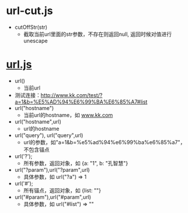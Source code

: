 # url-cut.js
* cutOffStr(str)
    * 截取当前url里面的str参数，不存在则返回null, 返回时候对值进行unescape

# [url.js](https://github.com/websanova/js-url)
* url()
    * 当前url
* 测试连接：http://www.kk.com/test/?a=1&b=%E5%AD%94%E6%99%BA%E6%85%A7#list
* url("hostname")
    * 当前url的hostname，如 www.kk.com
* url("hostname",url)
    * url的hostname
* url("query"), url("query",url)
    * url的参数，如"a=1&b=%e5%ad%94%e6%99%ba%e6%85%a7"， 不包含锚点
* url('?');
    * 所有参数，返回对象，如 {a: "1", b: "孔智慧"}
* url("?param"),url("?param",url)
    * 具体参数，如 url("?a")  => 1
* url('#');
    * 所有锚点，返回对象，如 {list: ""}
* url("#param"),url("#param",url)
    * 具体参数，如 url("#list")  => ""

